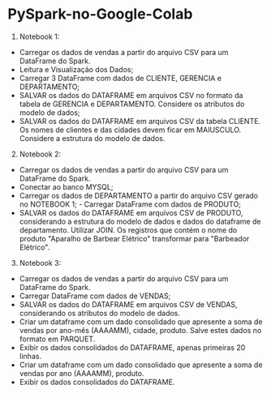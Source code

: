 # PySpark-no-Google-Colab

1. Notebook 1:  
- Carregar os dados de vendas a partir do arquivo CSV para um DataFrame do Spark. 
- Leitura e Visualização dos Dados; 
- Carregar 3 DataFrame com dados de CLIENTE, GERENCIA e DEPARTAMENTO; 
- SALVAR os dados do DATAFRAME em arquivos CSV no formato da tabela de GERENCIA e  DEPARTAMENTO. Considere os atributos do modelo de dados; 
- SALVAR os dados do DATAFRAME em arquivos CSV da tabela CLIENTE. Os nomes de clientes e das  cidades devem ficar em MAIUSCULO. Considere a estrutura do modelo de dados. 


2. Notebook 2:  
- Carregar os dados de vendas a partir do arquivo CSV para um DataFrame do Spark. 
- Conectar ao banco MYSQL; 
- Carregar os dados de DEPARTAMENTO a partir do arquivo CSV gerado no NOTEBOOK 1; - Carregar DataFrame com dados de PRODUTO; 
- SALVAR os dados do DATAFRAME em arquivos CSV de PRODUTO, considerando a estrutura do modelo de dados e dados do dataframe de departamento. Utilizar JOIN. Os registros que contém o  nome do produto "Aparalho de Barbear Elétrico" transformar para "Barbeador Elétrico". 

3. Notebook 3:  
- Carregar os dados de vendas a partir do arquivo CSV para um DataFrame do Spark. 
- Carregar DataFrame com dados de VENDAS; 
- SALVAR os dados do DATAFRAME em arquivos CSV de VENDAS, considerando os atributos do modelo  de dados.  
- Criar um dataframe com um dado consolidado que apresente a soma de vendas por ano-mês  (AAAAMM), cidade, produto. Salve estes dados no formato em PARQUET.  
- Exibir os dados consolidados do DATAFRAME, apenas primeiras 20 linhas. 
- Criar um dataframe com um dado consolidado que apresente a soma de vendas por ano (AAAAMM), produto. 
- Exibir os dados consolidados do DATAFRAME. 
